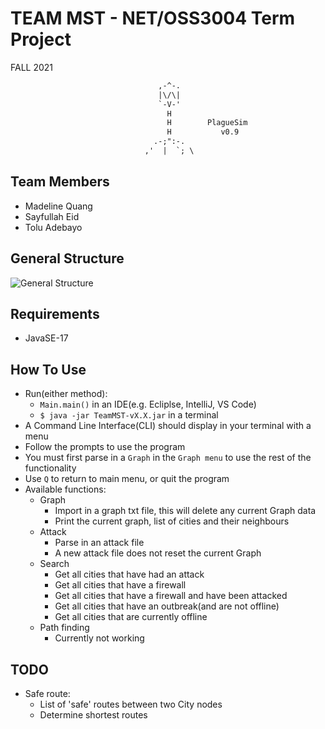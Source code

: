 # TEAM MST - NET/OSS3004 Term Project

FALL 2021

```txt
                                 ,-^-.
                                 |\/\|
                                 `-V-'
                                   H
                                   H        PlagueSim
                                   H           v0.9
                                .-;":-.
                              ,'  |  `; \
```

## Team Members

- Madeline Quang
- Sayfullah Eid
- Tolu Adebayo

## General Structure

![General Structure](http://www.plantuml.com/plantuml/proxy?cache=no&src=https://raw.github.com/fusionstreak/MST_TermProject/master/structure.puml)

## Requirements

- JavaSE-17

## How To Use

- Run(either method):
  - `Main.main()` in an IDE(e.g. Ecliplse, IntelliJ, VS Code)
  - `$ java -jar TeamMST-vX.X.jar` in a terminal
- A Command Line Interface(CLI) should display in your terminal with a menu
- Follow the prompts to use the program
- You must first parse in a `Graph` in the `Graph menu` to use the rest of the functionality
- Use `Q` to return to main menu, or quit the program
- Available functions:
  - Graph
    - Import in a graph txt file, this will delete any current Graph data
    - Print the current graph, list of cities and their neighbours
  - Attack
    - Parse in an attack file
    - A new attack file does not reset the current Graph
  - Search
    - Get all cities that have had an attack
    - Get all cities that have a firewall
    - Get all cities that have a firewall and have been attacked
    - Get all cities that have an outbreak(and are not offline)
    - Get all cities that are currently offline
  - Path finding
    - Currently not working

## TODO

- Safe route:
  - List of 'safe' routes between two City nodes
  - Determine shortest routes
